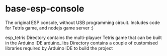 # base-esp-console
The original ESP console, without USB programming circuit. Includes code for Tetris game, and nodejs game server :)

esp_tetris Directory contains the multi-playuer Tetris game that can be built in the Arduino IDE
arduino_libs Directory contains a couple of customised libraries required by Arduino IDE to build the project

